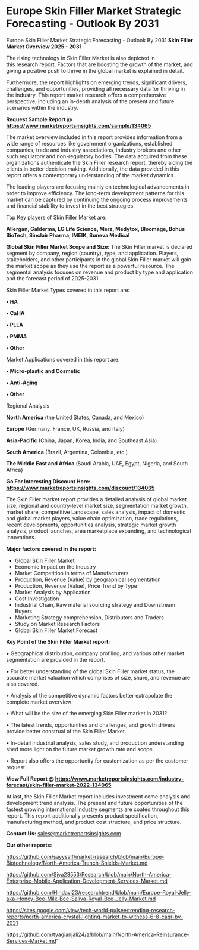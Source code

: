 # Europe Skin Filler Market Strategic Forecasting - Outlook By 2031
Europe Skin Filler Market Strategic Forecasting - Outlook By 2031
<Strong> Skin Filler Market Overview 2025 - 2031</strong>

The rising technology in Skin Filler Market is also depicted in this research report. Factors that are boosting the growth of the market, and giving a positive push to thrive in the global market is explained in detail.

Furthermore, the report highlights on emerging trends, significant drivers, challenges, and opportunities, providing all necessary data for thriving in the industry. This report market research offers a comprehensive perspective, including an in-depth analysis of the present and future scenarios within the industry.

<strong>Request Sample Report @ <a href=https://www.marketreportsinsights.com/sample/134065>https://www.marketreportsinsights.com/sample/134065</a></strong>

The market overview included in this report provides information from a wide range of resources like government organizations, established companies, trade and industry associations, industry brokers and other such regulatory and non-regulatory bodies. The data acquired from these organizations authenticate the Skin Filler research report, thereby aiding the clients in better decision making. Additionally, the data provided in this report offers a contemporary understanding of the market dynamics.

The leading players are focusing mainly on technological advancements in order to improve efficiency. The long-term development patterns for this market can be captured by continuing the ongoing process improvements and financial stability to invest in the best strategies.

Top Key players of Skin Filler Market are:

<strong>Allergan, Galderma, LG Life Science, Merz, Medytox, Bloomage, Bohus BioTech, Sinclair Pharma, IMEIK, Suneva Medical</strong>

<strong><b>Global Skin Filler Market Scope and Size:</b></strong>
The Skin Filler market is declared segment by company, region (country), type, and application. Players, stakeholders, and other participants in the global Skin Filler market will gain the market scope as they use the report as a powerful resource. The segmental analysis focuses on revenue and product by type and application and the forecast period of 2025-2031.

Skin Filler Market Types covered in this report are:

<strong>• HA

• CaHA

• PLLA

• PMMA

• Other</strong>

Market Applications covered in this report are:

<strong>• Micro-plastic and Cosmetic

• Anti-Aging

• Other</strong> 

Regional Analysis

<strong>North America</strong> (the United States, Canada, and Mexico)

<strong>Europe</strong> (Germany, France, UK, Russia, and Italy)

<strong>Asia-Pacific</strong> (China, Japan, Korea, India, and Southeast Asia)

<strong>South America</strong> (Brazil, Argentina, Colombia, etc.)

<strong>The Middle East and Africa</strong> (Saudi Arabia, UAE, Egypt, Nigeria, and South Africa)

<strong>Go For Interesting Discount Here: <a href=https://www.marketreportsinsights.com/discount/134065>https://www.marketreportsinsights.com/discount/134065</a></strong>

The Skin Filler market report provides a detailed analysis of global market size, regional and country-level market size, segmentation market growth, market share, competitive Landscape, sales analysis, impact of domestic and global market players, value chain optimization, trade regulations, recent developments, opportunities analysis, strategic market growth analysis, product launches, area marketplace expanding, and technological innovations.

<strong><b>Major factors covered in the report:</b></strong>
<ul>
  <li>Global Skin Filler Market </li>
  <li>Economic Impact on the Industry</li>
  <li>Market Competition in terms of Manufacturers</li>
  <li>Production, Revenue (Value) by geographical segmentation</li>
  <li>Production, Revenue (Value), Price Trend by Type</li>
  <li>Market Analysis by Application</li>
  <li>Cost Investigation</li>
  <li>Industrial Chain, Raw material sourcing strategy and Downstream Buyers</li>
  <li>Marketing Strategy comprehension, Distributors and Traders</li>
  <li>Study on Market Research Factors</li>
  <li>Global Skin Filler Market Forecast</li>
</ul>

<strong><b>Key Point of the Skin Filler Market report:</b></strong>

• Geographical distribution, company profiling, and various other market segmentation are provided in the report.

• For better understanding of the global Skin Filler market status, the accurate market valuation which comprises of size, share, and revenue are also covered.

• Analysis of the competitive dynamic factors better extrapolate the complete market overview

• What will be the size of the emerging Skin Filler market in 2031?

• The latest trends, opportunities and challenges, and growth drivers provide better construal of the Skin Filler Market.

• In-detail industrial analysis, sales study, and production understanding shed more light on the future market growth rate and scope.

• Report also offers the opportunity for customization as per the customer request.

<strong><b>View Full Report @ <a href=https://www.marketreportsinsights.com/industry-forecast/skin-filler-market-2022-134065>https://www.marketreportsinsights.com/industry-forecast/skin-filler-market-2022-134065</a></b></strong>


At last, the Skin Filler Market report includes investment come analysis and development trend analysis. The present and future opportunities of the fastest growing international industry segments are coated throughout this report. This report additionally presents product specification, manufacturing method, and product cost structure, and price structure.

<strong>Contact Us:</strong>
sales@marketreportsinsights.com

<strong>Our other reports:</strong>

<a href=https://github.com/sayysaif/market-research/blob/main/Europe-Biotechnology/North-America-Trench-Shields-Market.md>https://github.com/sayysaif/market-research/blob/main/Europe-Biotechnology/North-America-Trench-Shields-Market.md</a>

<a href=https://github.com/Siya23553/Research/blob/main/North-America-Enterprise-Mobile-Application-Development-Services-Market.md>https://github.com/Siya23553/Research/blob/main/North-America-Enterprise-Mobile-Application-Development-Services-Market.md</a>

<a href=https://github.com/Hindavi23/researchtrend/blob/main/Europe-Royal-Jelly-aka-Honey-Bee-Milk-Bee-Saliva-Royal-Bee-Jelly-Market.md>https://github.com/Hindavi23/researchtrend/blob/main/Europe-Royal-Jelly-aka-Honey-Bee-Milk-Bee-Saliva-Royal-Bee-Jelly-Market.md</a>

<a href=https://sites.google.com/view/tech-world-pulsee/trending-research-reports/north-america-crystal-lighting-market-to-witness-6-8-cagr-by-2031>https://sites.google.com/view/tech-world-pulsee/trending-research-reports/north-america-crystal-lighting-market-to-witness-6-8-cagr-by-2031</a>

<a href=https://github.com/tyagianjali24/a/blob/main/North-America-Reinsurance-Services-Market.md>https://github.com/tyagianjali24/a/blob/main/North-America-Reinsurance-Services-Market.md</a>"
